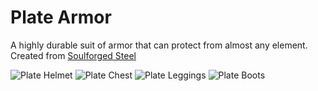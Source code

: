 # Plate Armor

A highly durable suit of armor that can protect from almost any element. Created from [Soulforged Steel](soulforged_steel.md)

![Plate Helmet](item:betterwithmods:steel_helmet)
![Plate Chest](item:betterwithmods:steel_chest)
![Plate Leggings](item:betterwithmods:steel_pants)
![Plate Boots](item:betterwithmods:steel_boots)

 


